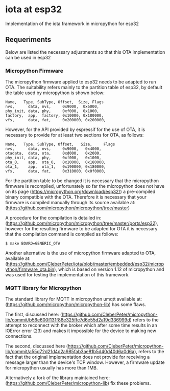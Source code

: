 # iota at esp32

Implementation of the iota framework in micropython for esp32

## Requeriments

Below are listed the necessary adjustments so that this OTA implementation can be used in esp32

### Micropython Firmware

The micropython firmware applied to esp32 needs to be adapted to run OTA. The suitability refers mainly to the partition table of esp32, by default the table used by micropython is shown below:

```csv
Name,   Type, SubType, Offset,  Size, Flags
nvs,      data, nvs,     0x9000,  0x6000,
phy_init, data, phy,     0xf000,  0x1000,
factory,  app,  factory, 0x10000, 0x180000,
vfs,      data, fat,     0x200000, 0x200000,
```

However, for the API provided by espressif for the use of OTA, it is necessary to provide for at least two sections for OTA, as follows:

```csv
Name,   Type, SubType, Offset,   Size,     Flags
nvs,      data, nvs,     0x9000,   0x4000,
otadata,  data, ota,     0xd000,   0x2000,
phy_init, data, phy,     0xf000,   0x1000,
ota_0,    app,  ota_0,   0x10000,  0x180000,
ota_1,    app,  ota_1,   0x190000, 0x180000,
vfs,      data, fat,     0x310000, 0x0f0000,
```

For the partition table to be changed it is necessary that the micropython firmware is recompiled, unfortunately so far the micropython does not have on its page (https://micropython.org/download/esp32/) a pre-compiled binary compatible with the OTA. Therefore it is necessary that your firmware is compiled manually through its source available at: (https://github.com/micropython/micropython/tree/master) 

A procedure for the compilation is detailed in: (https://github.com/micropython/micropython/tree/master/ports/esp32), however for the resulting firmware to be adapted for OTA it is necessary that the compilation command is compiled as follows:

```console
$ make BOARD=GENERIC_OTA
```

Another alternative is the use of micropython firmware adapted to OTA, available at: (https://github.com/CleberPeter/iota/blob/master/embedded/esp32/micropython/firmware_ota.bin), which is based on version 1.12 of micropython and was used for testing the implementation of this framework.

### MQTT library for Micropython

The standard library for MQTT in micropython umqtt available at: (https://github.com/micropython/micropython-lib) has some flaws.

The first, discussed here: (https://github.com/CleberPeter/micropython-lib/commit/b56e600f131f88e325ffe7d6e55d2a19d336999d) refers to the attempt to reconnect with the broker which after some time results in an IOError error (23) and makes it impossible for the device to making new connections.

The second, discussed here (https://github.com/CleberPeter/micropython-lib/commit/a55d72d21d4d2a985fab3ae81b5d40d40d6a0d6a), refers to the fact that the original implementation does not provide for receiving a message larger than the device's TCP window. However, a firmware update for micropython usually has more than 1MB.

Alternatively a fork of the library maintained here: (https://github.com/CleberPeter/micropython-lib) fix these problems.
